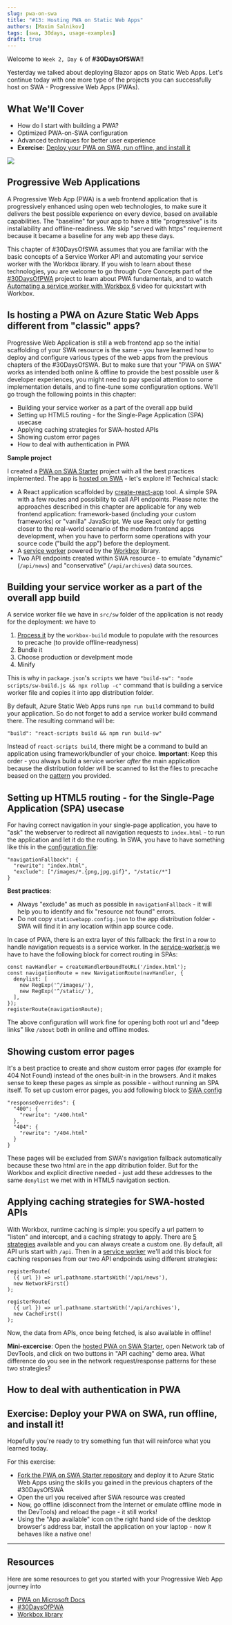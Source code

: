 ```yaml
---
slug: pwa-on-swa
title: "#13: Hosting PWA on Static Web Apps"
authors: [Maxim Salnikov]
tags: [swa, 30days, usage-examples]
draft: true 
---
```

Welcome to `Week 2, Day 6` of **#30DaysOfSWA**!! 

Yesterday we talked about deploying Blazor apps on Static Web Apps. Let's continue today with one more type of the projects you can successfully host on SWA - Progressive Web Apps (PWAs).

## What We'll Cover
 * How do I start with building a PWA?
 * Optimized PWA-on-SWA configuration
 * Advanced techniques for better user experience
 * **Exercise:** [Deploy your PWA on SWA, run offline, and install it](https://github.com/webmaxru/pwa-on-swa)

![](../static/img/series/13-banner.png)

## Progressive Web Applications

A Progressive Web App (PWA) is a web frontend application that is progressively enhanced using open web technologies, to make sure it delivers the best possible experience on every device, based on available capabilities. The "baseline" for your app to have a title "progressive" is its installability and offline-readiness. We skip "served with https" requirement because it became a baseline for any web app these days.

This chapter of #30DaysOfSWA assumes that you are familiar with the basic concepts of a Service Worker API and automating your service worker with the Workbox library. If you wish to learn about these technologies, you are welcome to go through Core Concepts part of the [#30DaysOfPWA](https://aka.ms/30DaysOfPWA) project to learn about PWA fundamentals, and to watch [Automating a service worker with Workbox 6](https://www.youtube.com/watch?v=LILGt_pHk9M&ab_channel=NDCConferences) video for quickstart with Workbox.

## Is hosting a PWA on Azure Static Web Apps different from "classic" apps?

Progressive Web Application is still a web frontend app so the initial scaffolding of your SWA resource is the same - you have learned how to deploy and configure various types of the web apps from the previous chapters of the #30DaysOfSWA. But to make sure that your "PWA on SWA" works as intended both online & offline to provide the best possible user & developer experiences, you might need to pay special attention to some implementation details, and to fine-tune some configuration options. We'll go trough the following points in this chapter:

- Building your service worker as a part of the overall app build
- Setting up HTML5 routing - for the Single-Page Application (SPA) usecase
- Applying caching strategies for SWA-hosted APIs
- Showing custom error pages
- How to deal with authentication in PWA

**Sample project**

I created a [PWA on SWA Starter](https://github.com/webmaxru/pwa-on-swa) project with all the best practices implemented. The app is [hosted on SWA](https://aka.ms/pwa-on-swa) - let's explore it! Technical stack:

- A React application scaffolded by [create-react-app](https://reactjs.org/docs/create-a-new-react-app.html) tool. A simple SPA with a few routes and possibility to call API endpoints. Please note: the approaches described in this chapter are applicable for any web frontend application: framework-based (including your custom frameworks) or "vanilla" JavaScript. We use React only for getting closer to the real-world scenario of the modern frontend apps development, when you have to perform some operations with your source code ("build the app") before the deployment.
- A [service worker](https://github.com/webmaxru/pwa-on-swa/blob/main/src/sw/service-worker.js) powered by the [Workbox](https://workboxjs.org) library.
- Two API endpoints created within SWA resource - to emulate "dynamic" (`/api/news`) and "conservative" (`/api/archives`) data sources.

## Building your service worker as a part of the overall app build

A service worker file we have in `src/sw` folder of the application is not ready for the deployment: we have to

1. [Process it](https://github.com/webmaxru/pwa-on-swa/blob/main/scripts/sw-build.js) by the `workbox-build` module to populate with the resources to precache (to provide offline-readyness)
2. Bundle it
3. Choose production or develpment mode
4. Minify

This is why in `package.json`'s `scripts` we have `"build-sw": "node scripts/sw-build.js && npx rollup -c"` command that is building a service worker file and copies it into app distribution folder.

By default, Azure Static Web Apps runs `npm run build` command to build your application. So do not forget to add a service worker build command there. The resulting  command will be:

```
"build": "react-scripts build && npm run build-sw"
```

Instead of `react-scripts build`, there might be a command to build an application using framework/bundler of your choice. **Important**: Keep this order - you always build a service worker _after_ the main application because the distribution folder will be scanned to list the files to precache beased on the [pattern](https://github.com/webmaxru/pwa-on-swa/blob/main/scripts/sw-build.js#L5) you provided.

## Setting up HTML5 routing - for the Single-Page Application (SPA) usecase

For having correct navigation in your single-page application, you have to "ask" the webserver to redirect all navigation requests to `index.html` - to run the application and let it do the routing. In SWA, you have to have something like this in the [configuration file](https://github.com/webmaxru/pwa-on-swa/blob/main/staticwebapp.config.json):

```
"navigationFallback": {
  "rewrite": "index.html",
  "exclude": ["/images/*.{png,jpg,gif}", "/static/*"]
}
```

**Best practices**:

- Always "exclude" as much as possible in `navigationFallback` - it will help you to identify and fix "resource not found" errors.
- Do not copy `staticwebapp.config.json` to the app distribution folder - SWA will find it in any location within app source code.

In case of PWA, there is an extra layer of this fallback: the first in a row to handle navigation requests is a service worker. In the [service-worker.js](https://github.com/webmaxru/pwa-on-swa/blob/main/src/sw/service-worker.js) we have to have the following block for correct routing in SPAs:

```
const navHandler = createHandlerBoundToURL('/index.html');
const navigationRoute = new NavigationRoute(navHandler, {
  denylist: [
    new RegExp('^/images/'),
    new RegExp('^/static/'),
  ],
});
registerRoute(navigationRoute);
```

The above configuration will work fine for opening both root url and "deep links" like `/about` both in online and offline modes. 

## Showing custom error pages

It's a best practice to create and show custom error pages (for example for 404 Not Found) instead of the ones built-in in the browsers. And it makes sense to keep these pages as simple as possible - without running an SPA itself. To set up custom error pages, you add following block to [SWA config](https://github.com/webmaxru/pwa-on-swa/blob/main/staticwebapp.config.json)

```
"responseOverrides": {
  "400": {
    "rewrite": "/400.html"
  },
  "404": {
    "rewrite": "/404.html"
  }
}
```

These pages will be excluded from SWA's navigation fallback automatically because these two html are in the app ditribution folder. But for the Workbox and explicit directive needed - just add these addresses to the same `denylist` we met with in HTML5 navigation section.


## Applying caching strategies for SWA-hosted APIs

With Workbox, runtime caching is simple: you specify a url pattern to "listen" and intercept, and a caching strategy to apply. There are [5 strategies](https://developer.chrome.com/docs/workbox/modules/workbox-strategies/) available and you can always create a custom one. By default, all API urls start with `/api`. Then in a [service worker](https://github.com/webmaxru/pwa-on-swa/blob/main/src/sw/service-worker.js) we'll add this block for caching responses from our two API endpoinds using different strategies:

```
registerRoute(
  ({ url }) => url.pathname.startsWith('/api/news'),
  new NetworkFirst()
);

registerRoute(
  ({ url }) => url.pathname.startsWith('/api/archives'),
  new CacheFirst()
);
```

Now, the data from APIs, once being fetched, is also available in offline!

**Mini-excercise**: Open the [hosted PWA on SWA Starter](https://aka.ms/pwa-on-swa), open Network tab of DevTools, and click on two buttons in "API caching" demo area. What difference do you see in the network request/response patterns for these two strategies?

## How to deal with authentication in PWA



## Exercise: Deploy your PWA on SWA, run offline, and install it!

Hopefully you're ready to try something fun that will reinforce what you learned today. 

For this exercise:

* [Fork the PWA on SWA Starter repository](https://github.com/webmaxru/pwa-on-swa) and deploy it to Azure Static Web Apps using the skills you gained in the previous chapters of the #30DaysOfSWA
* Open the url you received after SWA resource was created
* Now, go offline (disconnect from the Internet or emulate offline mode in the DevTools) and reload the page - it still works!
* Using the "App available" icon on the right hand side of the desktop browser's address bar, install the application on your laptop - now it behaves like a native one!

---

## Resources

Here are some resources to get you started with your Progressive Web App journey into 

 * [PWA on Microsoft Docs](https://aka.ms/learn-pwa)
 * [#30DaysOfPWA](https://aka.ms/30DaysOfPWA)
 * [Workbox library](https://workboxjs.org)

